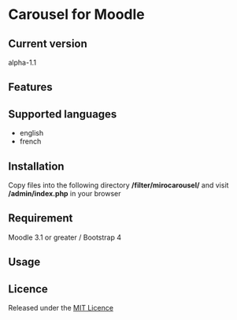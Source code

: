 # Carousel for Moodle #

## Current version ##

alpha-1.1

## Features ##

## Supported languages ##
- english
- french

## Installation ##

Copy files into the following directory **/filter/mirocarousel/** and visit **/admin/index.php** in your browser

## Requirement ##

Moodle 3.1 or greater / Bootstrap 4

## Usage ##

## Licence ##

Released under the [MIT Licence](https://opensource.org/licenses/MIT)